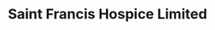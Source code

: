---
title: "Saint Francis Hospice Limited"
url: /ilford/saint-francis-hospice-limited/
shop: Gebrauchtwaren
---